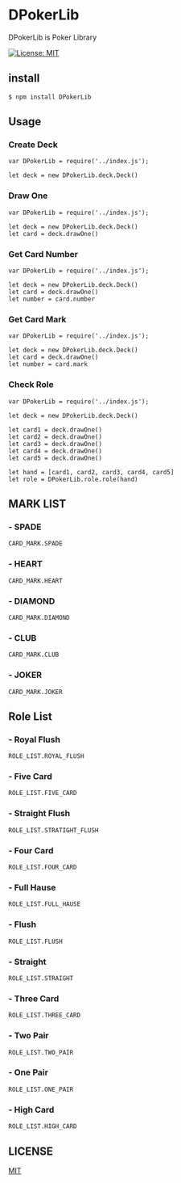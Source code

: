 # DPokerLib
DPokerLib is Poker Library

[![License: MIT](https://img.shields.io/badge/License-MIT-green.svg)](https://github.com/DIO0550/DPokerLib/blob/master/LICENSE)

## install
```
$ npm install DPokerLib
```

## Usage
### Create Deck
```JS
var DPokerLib = require('../index.js');

let deck = new DPokerLib.deck.Deck()
```
### Draw One
```JS
var DPokerLib = require('../index.js');

let deck = new DPokerLib.deck.Deck()
let card = deck.drawOne()
```

### Get Card Number
```JS
var DPokerLib = require('../index.js');

let deck = new DPokerLib.deck.Deck()
let card = deck.drawOne()
let number = card.number
```

### Get Card Mark
```JS
var DPokerLib = require('../index.js');

let deck = new DPokerLib.deck.Deck()
let card = deck.drawOne()
let number = card.mark
```

### Check Role
```JS
var DPokerLib = require('../index.js');

let deck = new DPokerLib.deck.Deck()

let card1 = deck.drawOne()
let card2 = deck.drawOne()
let card3 = deck.drawOne()
let card4 = deck.drawOne()
let card5 = deck.drawOne()

let hand = [card1, card2, card3, card4, card5]
let role = DPokerLib.role.role(hand)
```

## MARK LIST
### - SPADE
```
CARD_MARK.SPADE
```
### - HEART
```
CARD_MARK.HEART
```
### - DIAMOND
```
CARD_MARK.DIAMOND
```
### - CLUB
```
CARD_MARK.CLUB
```
### - JOKER
```
CARD_MARK.JOKER
```


## Role List
### - Royal Flush
```JS
ROLE_LIST.ROYAL_FLUSH
```

### - Five Card
```JS
ROLE_LIST.FIVE_CARD
```

### - Straight Flush
```JS
ROLE_LIST.STRATIGHT_FLUSH
```

### - Four Card
```JS
ROLE_LIST.FOUR_CARD
```

### - Full Hause
```JS
ROLE_LIST.FULL_HAUSE
```

### - Flush
```JS
ROLE_LIST.FLUSH
```

### - Straight
```JS
ROLE_LIST.STRAIGHT
```

### - Three Card
```JS
ROLE_LIST.THREE_CARD
```

### - Two Pair
```JS
ROLE_LIST.TWO_PAIR
```

### - One Pair
```JS
ROLE_LIST.ONE_PAIR
```

### - High Card
```JS
ROLE_LIST.HIGH_CARD
```

## LICENSE
[MIT](https://github.com/DIO0550/DPokerLib/blob/master/LICENSE)